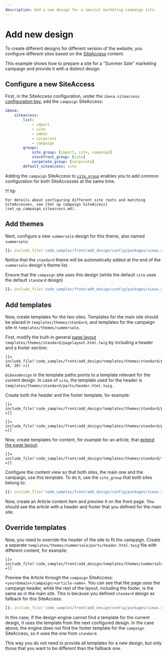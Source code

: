 ```yaml
---
description: Add a new design for a special marketing campaign site.
---
```


# Add new design

To create different designs for different version of the website,
you configure different sites based on the [SiteAccess](multisite.md) content.

This example shows how to prepare a site for a "Summer Sale" marketing campaign
and provide it with a distinct design.

## Configure a new SiteAccess

First, in the SiteAccess configuration, under the `ibexa.siteaccess` [configuration key](configuration.md#configuration-files),
add the `campaign` SiteAccess:

``` yaml
ibexa:
    siteaccess:
        list: 
            - import
            - site
            - admin
            - corporate
            - campaign
        groups:
            site_group: [import, site, campaign]
            storefront_group: [site]
            corporate_group: [corporate]
        default_siteaccess: site
```

Adding the `campaign` SiteAccess to [`site_group`](multisite_configuration.md#siteaccess-groups) enables you to add common configuration for both SiteAccesses at the same time.

!!! tip

    For details about configuring different site roots and matching SiteAccesses, see [Set up campaign SiteAccess](set_up_campaign_siteaccess.md).

## Add themes

Next, configure a new `summersale` design for this theme, also named `summersale`:

``` yaml
[[= include_file('code_samples/front/add_design/config/packages/views.yaml', 0, 3) =]]
```

Notice that the `standard` theme will be automatically added at the end of the `summersale` design's theme list.

Ensure that the `campaign` site uses this design (while the default `site` uses the default `standard` design)

``` yaml
[[= include_file('code_samples/front/add_design/config/packages/views.yaml', 4, 6) =]][[= include_file('code_samples/front/add_design/config/packages/views.yaml', 13, 19) =]]
```

## Add templates

Now, create templates for the two sites.
Templates for the main site should be placed in `templates/themes/standard`,
and templates for the campaign site in `templates/themes/summersale`.

First, modify the built-in general [page layout](template_configuration.md#page-layout) `templates/themes/standard/pagelayout.html.twig`
by including a header and a footer section:

``` html+twig hl_lines="3 8"
[[= include_file('code_samples/front/add_design/templates/themes/standard/pagelayout.html.twig', 18, 28) =]]
```

`@ibexadesign` in the template paths points to a template relevant for the current design.
In case of `site`, the template used for the header is `templates/themes/standard/parts/header.html.twig`.

Create both the header and the footer template, for example:

``` html+twig
[[= include_file('code_samples/front/add_design/templates/themes/standard/parts/header.html.twig') =]]
```

``` html+twig
[[= include_file('code_samples/front/add_design/templates/themes/standard/parts/footer.html.twig') =]]
```

Now, create templates for content, for example for an article, that [extend the page layout](templates.md#connecting-templates):

```html+twig
[[= include_file('code_samples/front/add_design/templates/themes/standard/full/article.html.twig') =]]
```

Configure the content view so that both sites, the main one and the campaign, use this template.
To do it, use the `site_group` that both sites belong to:

``` yaml hl_lines="3 7"
[[= include_file('code_samples/front/add_design/config/packages/views.yaml', 4, 13) =]]
```

Now, create an Article content item and preview it on the front page.
You should see the article with a header and footer that you defined for the main site.

## Override templates

Now, you need to override the header of the site to fit the campaign.
Create a separate `templates/themes/summersale/parts/header.html.twig` file with different content, for example:

``` html+twig
[[= include_file('code_samples/front/add_design/templates/themes/summersale/parts/header.html.twig') =]]
```

Preview the Article through the `campaign` SiteAccess: `<yourdomain>/campaign/<article-name>`.
You can see that the page uses the campaign header, while the rest of the layout, including the footer,
is the same as in the main site.
This is because you defined `standard` design as fallback for this SiteAccess:

``` yaml
[[= include_file('code_samples/front/add_design/config/packages/views.yaml', 0, 3) =]]
```

In this case, if the design engine cannot find a template for the current design,
it uses the template from the next configured design.
In the case above, the engine does not find the footer template for the `campaign` SiteAccess,
so it uses the one from `standard`.

This way you do not need to provide all templates for a new design, but only those that you want to be different than the fallback one.
